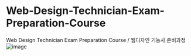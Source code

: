 # Web-Design-Technician-Exam-Preparation-Course
Web Design Technician Exam Preparation Course / 웹디자인 기능사 준비과정
![image](https://github.com/edaild/Web-Design-Technician-Exam-Preparation-Course/assets/109999749/8ab02b9b-b21d-4c49-aeec-d08dc1978b73)
